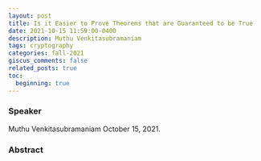 ```yaml
---
layout: post
title: Is it Easier to Prove Theorems that are Guaranteed to be True
date: 2021-10-15 11:59:00-0400
description: Muthu Venkitasubramaniam
tags: cryptography
categories: fall-2021
giscus_comments: false
related_posts: true
toc:
  beginning: true
---
```


### Speaker 

Muthu Venkitasubramaniam
October 15, 2021. 


### Abstract


